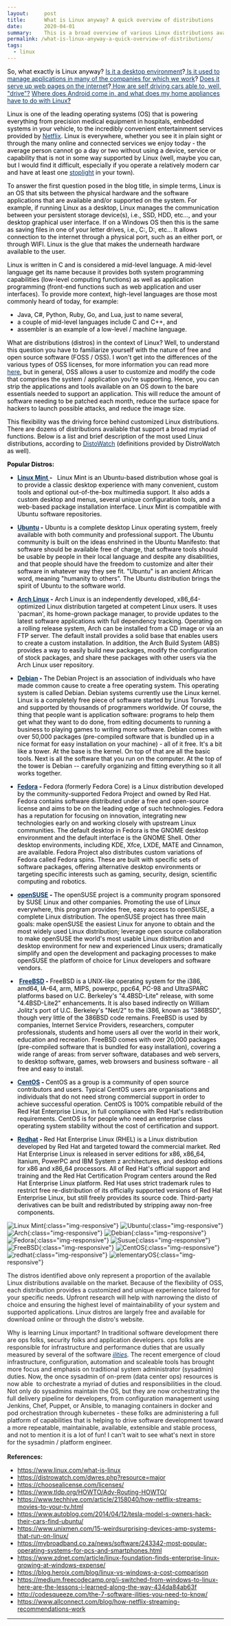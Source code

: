 ```yaml
---
layout:     post
title:      What is Linux anyway? A quick overview of distributions
date:       2020-04-01
summary:    This is a broad overview of various Linux distributions available for running workloads for major Fortune 500 companies, embedded systems and devices, to our own personal media servers running in the cloud or under your basement steps. Enjoy!    
permalink: /what-is-linux-anyway-a-quick-overview-of-distributions/
tags:
  - linux
---
```


<span style="color: #000000;">So, what exactly is Linux anyway? <span style="color: #003366;"><a style="background-color: #ffffff; color: #003366; text-decoration: underline;" href="https://medium.freecodecamp.org/i-switched-from-windows-to-linux-here-are-the-lessons-i-learned-along-the-way-434da84ab63f" target="_blank" rel="noopener">Is it a desktop environment</a></span>?<span style="text-decoration: underline; color: #003366;"><a style="background-color: #ffffff; color: #003366; text-decoration: underline;" href="https://blog.heroix.com/blog/linux-vs-windows-a-cost-comparison" target="_blank" rel="noopener"> Is it used to manage applications in many of the companies for which we work</a></span>? <span style="text-decoration: underline; color: #003366;"><a style="background-color: #ffffff; color: #003366; text-decoration: underline;" href="https://www.zdnet.com/article/linux-foundation-finds-enterprise-linux-growing-at-windows-expense/" target="_blank" rel="noopener">Does it serve up web pages on the internet</a></span>?<span style="text-decoration: underline;"><span style="color: #003366; text-decoration: underline;"> <a style="background-color: #ffffff; color: #003366; text-decoration: underline;" href="https://www.autoblog.com/2014/04/12/tesla-model-s-owners-hack-their-cars-find-ubuntu/" target="_blank" rel="noopener">How are self driving cars able to, well, "drive"?</a></span></span> <span style="text-decoration: underline; color: #003366;">W<a style="background-color: #ffffff; color: #003366; text-decoration: underline;" href="https://mybroadband.co.za/news/software/243342-most-popular-operating-systems-for-pcs-and-smartphones.html" target="_blank" rel="noopener">here does Android come in</a>, </span><a style="color: #000000;" href="https://www.unixmen.com/15-weirdsurprising-devices-amp-systems-that-run-on-linux/" target="_blank" rel="noopener"><span style="text-decoration: underline; color: #003366;">and what does my home appliances have to do with Linux</span>?</a> </span>

<span style="color: #000000;">Linux is one of the leading operating systems (OS) that is powering everything from precision medical equipment in hospitals, embedded systems in your vehicle, to the incredibly convenient entertainment services provided by <a style="color: #000000;" href="https://www.techhive.com/article/2158040/how-netflix-streams-movies-to-your-tv.html" target="_blank" rel="noopener"><span style="text-decoration: underline; color: #003366;">Netflix</span></a>. Linux is everywhere, whether you see it in plain sight or through the many online and connected services we enjoy today - the average person cannot go a day or two without using a device, service or capability that is not in some way supported by Linux (well, maybe you can, but I would find it difficult, especially if you operate a relatively modern car and have at least one <span style="text-decoration: underline;"><span style="color: #003366;"><a style="color: #003366; text-decoration: underline;" href="https://www.tldp.org/HOWTO/Adv-Routing-HOWTO/" target="_blank" rel="noopener">stoplight</a></span></span> in your town).</span>

<span style="color: #000000;">To answer the first question posed in the blog title, in simple terms, Linux is an OS that sits between the physical hardware and the software applications that are available and/or supported on the system. For example, if running Linux as a desktop, Linux manages the communication between your persistent storage device(s), i.e., SSD, HDD, etc..., and your desktop graphical user interface. If on a Windows OS then this is the same as saving files in one of your letter drives, i.e., C:, D:, etc... It allows connection to the internet through a physical port, such as an either port, or through WIFI. Linux is the glue that makes the underneath hardware available to the user. </span>

<span style="color: #000000;">Linux is written in C and is considered a mid-level language. A mid-level language get its name because it provides both system programming capabilities (low-level computing functions) as well as application programming (front-end functions such as web application and user interfaces). To provide more context, high-level languages are those most commonly heard of today, for example: </span>
<ul>
 	<li><span style="color: #000000;">Java, C#, Python, Ruby, Go, and Lua, just to name several, </span></li>
 	<li><span style="color: #000000;">a couple of mid-level languages include C and C++, and </span></li>
 	<li><span style="color: #000000;">assembler is an example of a low-level / machine language.  </span></li>
</ul>
<span style="color: #000000;">What are distributions (distros) in the context of Linux? Well, to understand this question you have to familiarize yourself with the nature of free and open source software (FOSS / OSS). I won't get into the differences of the various types of OSS licenses, for more information you can read more <a style="color: #000000;" href="https://choosealicense.com/licenses/" target="_blank" rel="noopener"><span style="text-decoration: underline; color: #003366;">here</span></a>, but in general, OSS allows a user to customize and modify the code that comprises the system / application you're supporting. Hence, you can strip the applications and tools available on an OS down to the bare essentials needed to support an application. This will reduce the amount of software needing to be patched each month, reduce the surface space for hackers to launch possible attacks, and reduce the image size. </span>

<span style="color: #000000;">This flexibility was the driving force behind customized Linux distributions. There are dozens of distributions available that support a broad myriad of functions. Below is a list and brief description of the most used Linux distributions, according to <a style="color: #000000;" href="https://distrowatch.com/dwres.php?resource=major" target="_blank" rel="noopener"><span style="text-decoration: underline; color: #003366;">DistoWatch</span></a> (definitions provided by DistroWatch as well). </span>

<strong><span style="color: #000000;">Popular Distros:</span></strong>
<ul>
 	<li><span style="color: #000000;"><strong><span style="text-decoration: underline; color: #003366;"><a style="color: #003366; text-decoration: underline;" href="https://linuxmint.com/">Linux Mint</a> </span>- </strong>  Linux Mint is an Ubuntu-based distribution whose goal is to provide a classic desktop experience with many convenient, custom tools and optional out-of-the-box multimedia support. It also adds a custom desktop and menus, several unique configuration tools, and a web-based package installation interface. Linux Mint is compatible with Ubuntu software repositories.</span></li>
</ul>
<ul>
 	<li><span style="color: #000000;"><b><span style="text-decoration: underline; color: #003366;"><a style="color: #003366; text-decoration: underline;" href="https://www.ubuntu.com/">Ubuntu</a></span> -</b> Ubuntu is a complete desktop Linux operating system, freely available with both community and professional support. The Ubuntu community is built on the ideas enshrined in the Ubuntu Manifesto: that software should be available free of charge, that software tools should be usable by people in their local language and despite any disabilities, and that people should have the freedom to customize and alter their software in whatever way they see fit. "Ubuntu" is an ancient African word, meaning "humanity to others". The Ubuntu distribution brings the spirit of Ubuntu to the software world. </span></li>
</ul>
<ul>
 	<li><span style="color: #000000;"><strong><span style="text-decoration: underline; color: #003366;"><a style="color: #003366; text-decoration: underline;" href="https://www.archlinux.org/">Arch Linux</a></span> -</strong> Arch Linux is an independently developed, x86_64-optimized Linux distribution targeted at competent Linux users. It uses 'pacman', its home-grown package manager, to provide updates to the latest software applications with full dependency tracking. Operating on a rolling release system, Arch can be installed from a CD image or via an FTP server. The default install provides a solid base that enables users to create a custom installation. In addition, the Arch Build System (ABS) provides a way to easily build new packages, modify the configuration of stock packages, and share these packages with other users via the Arch Linux user repository. </span></li>
</ul>
<ul>
 	<li><span style="color: #000000;"><span style="text-decoration: underline; color: #003366;"><a style="color: #003366;" href="https://www.debian.org/"><b>Debian</b></a></span><b style="color: #000000;"> - </b><span style="color: #000000;">The Debian Project is an association of individuals who have made common cause to create a free operating system. This operating system is called Debian. Debian systems currently use the Linux kernel. Linux is a completely free piece of software started by Linus Torvalds and supported by thousands of programmers worldwide. Of course, the thing that people want is application software: programs to help them get what they want to do done, from editing documents to running a business to playing games to writing more software. Debian comes with over 50,000 packages (pre-compiled software that is bundled up in a nice format for easy installation on your machine) - all of it free. It's a bit like a tower. At the base is the kernel. On top of that are all the basic tools. Next is all the software that you run on the computer. At the top of the tower is Debian -- carefully organizing and fitting everything so it all works together. </span></span></li>
</ul>
<ul>
 	<li><span style="color: #000000;"><b><span style="color: #003366;"><a style="color: #003366;" href="https://start.fedoraproject.org/"><span style="text-decoration: underline;">Fedora</span></a></span> - </b>Fedora (formerly Fedora Core) is a Linux distribution developed by the community-supported Fedora Project and owned by Red Hat. Fedora contains software distributed under a free and open-source license and aims to be on the leading edge of such technologies. Fedora has a reputation for focusing on innovation, integrating new technologies early on and working closely with upstream Linux communities. The default desktop in Fedora is the GNOME desktop environment and the default interface is the GNOME Shell. Other desktop environments, including KDE, Xfce, LXDE, MATE and Cinnamon, are available. Fedora Project also distributes custom variations of Fedora called Fedora spins. These are built with specific sets of software packages, offering alternative desktop environments or targeting specific interests such as gaming, security, design, scientific computing and robotics. </span></li>
</ul>
<ul>
 	<li><span style="color: #000000;"><b><span style="color: #003366;"><a style="color: #003366;" href="https://www.opensuse.org/"><span style="text-decoration: underline;">openSUSE</span></a></span> - </b>The openSUSE project is a community program sponsored by SUSE Linux and other companies. Promoting the use of Linux everywhere, this program provides free, easy access to openSUSE, a complete Linux distribution. The openSUSE project has three main goals: make openSUSE the easiest Linux for anyone to obtain and the most widely used Linux distribution; leverage open source collaboration to make openSUSE the world's most usable Linux distribution and desktop environment for new and experienced Linux users; dramatically simplify and open the development and packaging processes to make openSUSE the platform of choice for Linux developers and software vendors.</span></li>
</ul>
<ul>
 	<li><span style="color: #000000;"> <b><span style="color: #003366;"><a style="color: #003366;" href="https://www.freebsd.org/"><span style="text-decoration: underline;">FreeBSD</span></a></span> - </b>FreeBSD is a UNIX-like operating system for the i386, amd64, IA-64, arm, MIPS, powerpc, ppc64, PC-98 and UltraSPARC platforms based on U.C. Berkeley's "4.4BSD-Lite" release, with some "4.4BSD-Lite2" enhancements. It is also based indirectly on William Jolitz's port of U.C. Berkeley's "Net/2" to the i386, known as "386BSD", though very little of the 386BSD code remains. FreeBSD is used by companies, Internet Service Providers, researchers, computer professionals, students and home users all over the world in their work, education and recreation. FreeBSD comes with over 20,000 packages (pre-compiled software that is bundled for easy installation), covering a wide range of areas: from server software, databases and web servers, to desktop software, games, web browsers and business software - all free and easy to install. </span></li>
</ul>
<ul>
 	<li><span style="color: #000000;"><b><span style="text-decoration: underline; color: #003366;">CentOS</span> - </b>CentOS as a group is a community of open source contributors and users. Typical CentOS users are organisations and individuals that do not need strong commercial support in order to achieve successful operation. CentOS is 100% compatible rebuild of the Red Hat Enterprise Linux, in full compliance with Red Hat's redistribution requirements. CentOS is for people who need an enterprise class operating system stability without the cost of certification and support.</span></li>
</ul>
<ul>
 	<li><span style="color: #000000;"><b><span style="color: #003366;"><a style="color: #003366;" href="https://www.redhat.com/en"><span style="text-decoration: underline;">Redhat</span></a></span> - </b>Red Hat Enterprise Linux (RHEL) is a Linux distribution developed by Red Hat and targeted toward the commercial market. Red Hat Enterprise Linux is released in server editions for x86, x86_64, Itanium, PowerPC and IBM System z architectures, and desktop editions for x86 and x86_64 processors. All of Red Hat's official support and training and the Red Hat Certification Program centers around the Red Hat Enterprise Linux platform. Red Hat uses strict trademark rules to restrict free re-distribution of its officially supported versions of Red Hat Enterprise Linux, but still freely provides its source code. Third-party derivatives can be built and redistributed by stripping away non-free components.</span></li>
</ul>

![Linux Mint](https://richardbright.me/images/mint.png){:class="img-responsive"}
![Ubuntu](https://richardbright.me/images/ubuntu.png){:class="img-responsive"}
![Arch](https://richardbright.me/images/arch.png){:class="img-responsive"}
![Debian](https://richardbright.me/images/debian.png){:class="img-responsive"}
![Fedora](https://richardbright.me/images/fedora.png){:class="img-responsive"}
![Susue](https://richardbright.me/images/suse.png){:class="img-responsive"}
![FreeBSD](https://richardbright.me/images/freebsd.png){:class="img-responsive"}
![CentOS](https://richardbright.me/images/centos.png){:class="img-responsive"}
![redhat](https://richardbright.me/images/redhat.png){:class="img-responsive"}
![elementaryOS](https://richardbright.me/images/elementary.png){:class="img-responsive"}

<!--<img src="image/mint.png" alt="Linux Mint picture">-->

The distros identified above only represent a proportion of the available Linux distributions available on the market. Because of the flexibility of OSS, each distribution provides a customized and unique experience tailored for your specific needs. Upfront research will help with narrowing the disto of choice and ensuring the highest level of maintainability of your system and supported applications. Linux distros are largely free and available for download online or through the distro's website.

Why is learning Linux important? In traditional software development there are ops folks, security folks and application developers. ops folks are responsible for infrastructure and performance duties that are usually measured by several of the software <em><span style="text-decoration: underline;"><span style="color: #003366;"><a style="color: #003366; text-decoration: underline;" href="http://codesqueeze.com/the-7-software-ilities-you-need-to-know/">ilities</a></span></span>. </em>The recent emergence of cloud infrastructure, configuration, automation and scaleable tools has brought more focus and emphasis on traditional system administrator (sysadmin) duties. Now, the once sysadmin of on-prem (data center ops) resources is now able  to orchestrate a myriad of duties and responsibilities in the cloud. Not only do sysadmins maintain the OS, but they are now orchestrating the full delivery pipeline for developers, from configuration management using Jenkins, Chef, Puppet, or Ansible, to managing containers in docker and pod orchestration through kubernetes - these folks are administering a full platform of capabilities that is helping to drive software development toward a more repeatable, maintainable, available, extensible and stable process, and not to mention it is a lot of fun! I can't wait to see what's next in store for the sysadmin / platform engineer.
<br>
<br>
<b>References:</b>
<ul>
 	<li><a href="https://www.linux.com/what-is-linux">https://www.linux.com/what-is-linux</a></li>
 	<li><a href="https://distrowatch.com/dwres.php?resource=major">https://distrowatch.com/dwres.php?resource=major</a></li>
 	<li><a href="https://choosealicense.com/licenses/">https://choosealicense.com/licenses/</a></li>
 	<li><a href="https://www.tldp.org/HOWTO/Adv-Routing-HOWTO/">https://www.tldp.org/HOWTO/Adv-Routing-HOWTO/</a></li>
 	<li><a href="https://www.techhive.com/article/2158040/how-netflix-streams-movies-to-your-tv.html">https://www.techhive.com/article/2158040/how-netflix-streams-movies-to-your-tv.html</a></li>
 	<li><a href="https://www.autoblog.com/2014/04/12/tesla-model-s-owners-hack-their-cars-find-ubuntu/">https://www.autoblog.com/2014/04/12/tesla-model-s-owners-hack-their-cars-find-ubuntu/</a></li>
 	<li><a href="https://www.unixmen.com/15-weirdsurprising-devices-amp-systems-that-run-on-linux/">https://www.unixmen.com/15-weirdsurprising-devices-amp-systems-that-run-on-linux/</a></li>
 	<li><a href="https://mybroadband.co.za/news/software/243342-most-popular-operating-systems-for-pcs-and-smartphones.html">https://mybroadband.co.za/news/software/243342-most-popular-operating-systems-for-pcs-and-smartphones.html</a></li>
 	<li><a href="https://www.zdnet.com/article/linux-foundation-finds-enterprise-linux-growing-at-windows-expense/">https://www.zdnet.com/article/linux-foundation-finds-enterprise-linux-growing-at-windows-expense/</a></li>
 	<li><a href="https://blog.heroix.com/blog/linux-vs-windows-a-cost-comparison">https://blog.heroix.com/blog/linux-vs-windows-a-cost-comparison</a></li>
 	<li><a href="https://medium.freecodecamp.org/i-switched-from-windows-to-linux-here-are-the-lessons-i-learned-along-the-way-434da84ab63f">https://medium.freecodecamp.org/i-switched-from-windows-to-linux-here-are-the-lessons-i-learned-along-the-way-434da84ab63f</a></li>
 	<li><a href="http://codesqueeze.com/the-7-software-ilities-you-need-to-know/">http://codesqueeze.com/the-7-software-ilities-you-need-to-know/</a></li>
 	<li><a href="https://www.allconnect.com/blog/how-netflix-streaming-recommendations-work" target="_blank" rel="noopener">https://www.allconnect.com/blog/how-netflix-streaming-recommendations-work</a></li>
</ul>

---
